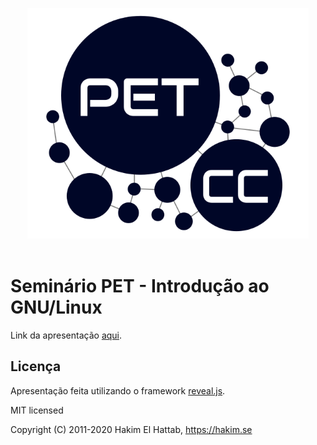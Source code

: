 <p align="center">
  <a href="http://petcc.dimap.ufrn.br/">
  <img src="imgs/petcc-logo.svg" alt="petcc ufrn" width="450">
  </a>
  <br><br>
</p>

# Seminário PET - Introdução ao GNU/Linux

Link da apresentação [aqui](https://jomedeiros.github.io/seminario-linux/).

## Licença

Apresentação feita utilizando o framework <a href="https://revealjs.com">reveal.js</a>.

MIT licensed

Copyright (C) 2011-2020 Hakim El Hattab, https://hakim.se
